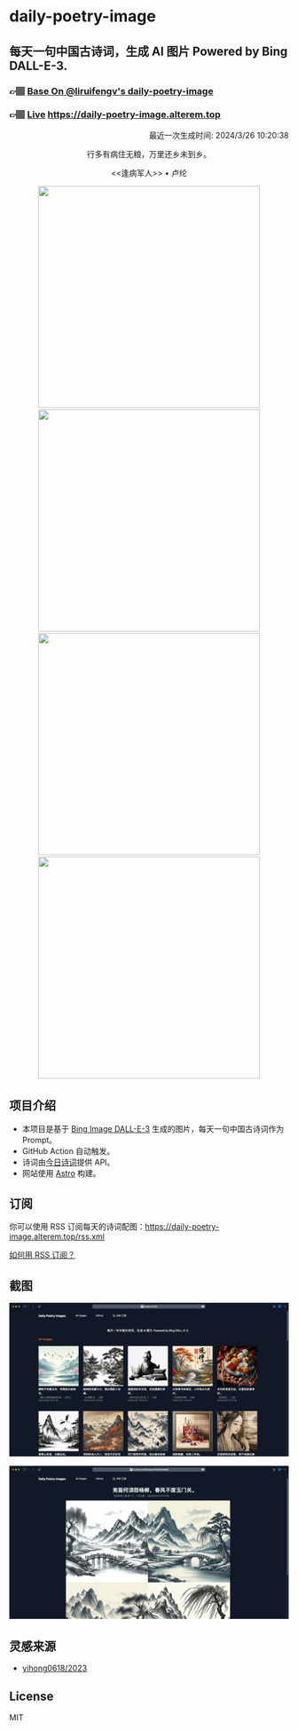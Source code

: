 
# daily-poetry-image

## 每天一句中国古诗词，生成 AI 图片 Powered by Bing DALL-E-3.

### 👉🏽 [Base On @liruifengv's daily-poetry-image](https://github.com/liruifengv/daily-poetry-image)

### 👉🏽 [Live](https://daily-poetry-image.alterem.top/) https://daily-poetry-image.alterem.top

<p align="right">
  最近一次生成时间: 2024/3/26 10:20:38
</p>
<p align="center">
行多有病住无粮，万里还乡未到乡。
</p>
<p align="center">
<<逢病军人>> • 卢纶
</p>
<p align="center">
<img src="https://tse2.mm.bing.net/th/id/OIG2.3_krl1yUPMqIEjVGVy6X" height="400" width="400" />
<img src="https://tse3.mm.bing.net/th/id/OIG2.OjrVolrVCB78l_Aw8NpV" height="400" width="400" />
<img src="https://tse4.mm.bing.net/th/id/OIG2.ryYpzVRKQplTEcvkaxXN" height="400" width="400" />
<img src="https://tse1.mm.bing.net/th/id/OIG2.NhjsGicP0MkQUNGfi_Nb" height="400" width="400" />
</p>

## 项目介绍

-   本项目是基于 [Bing Image DALL-E-3](https://www.bing.com/images/create) 生成的图片，每天一句中国古诗词作为 Prompt。
-   GitHub Action 自动触发。
-   诗词由[今日诗词](https://www.jinrishici.com/)提供 API。
-   网站使用 [Astro](https://astro.build) 构建。

## 订阅

你可以使用 RSS 订阅每天的诗词配图：https://daily-poetry-image.alterem.top/rss.xml

[如何用 RSS 订阅？](https://zhuanlan.zhihu.com/p/55026716)

## 截图

![图片列表](./screenshots/Snipaste_2023-12-28_21-00-26.png)

![图片详情](./screenshots/Snipaste_2023-12-28_21-00-53.png)

## 灵感来源

-   [yihong0618/2023](https://github.com/yihong0618/2023)

## License

MIT

